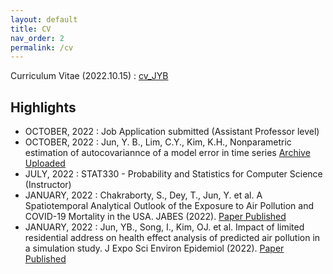 ```yaml
---
layout: default
title: CV
nav_order: 2
permalink: /cv
---
```


Curriculum Vitae (2022.10.15) : [cv_JYB](https://github.com/junpeea/junpeea.github.io/blob/main/cv/221015_CV_JYB.pdf) 


## Highlights

* OCTOBER, 2022 : Job Application submitted (Assistant Professor level)
* OCTOBER, 2022 : Jun, Y. B., Lim, C.Y., Kim, K.H., Nonparametric estimation of autocovariannce of a model error in time series [Archive Uploaded](https://doi.org/10.48550/arXiv.2210.07457)
* JULY,   2022 : STAT330 - Probability and Statistics for Computer Science (Instructor)
* JANUARY, 2022 : Chakraborty, S., Dey, T., Jun, Y. et al. A Spatiotemporal Analytical Outlook of the Exposure to Air Pollution and COVID-19 Mortality in the USA. JABES (2022). [Paper Published](https://doi.org/10.1007/s13253-022-00487-1)
* JANUARY, 2022 : Jun, YB., Song, I., Kim, OJ. et al. Impact of limited residential address on health effect analysis of predicted air pollution in a simulation study. J Expo Sci Environ Epidemiol (2022). [Paper Published](https://doi.org/10.1038/s41370-022-00412-1)
 
